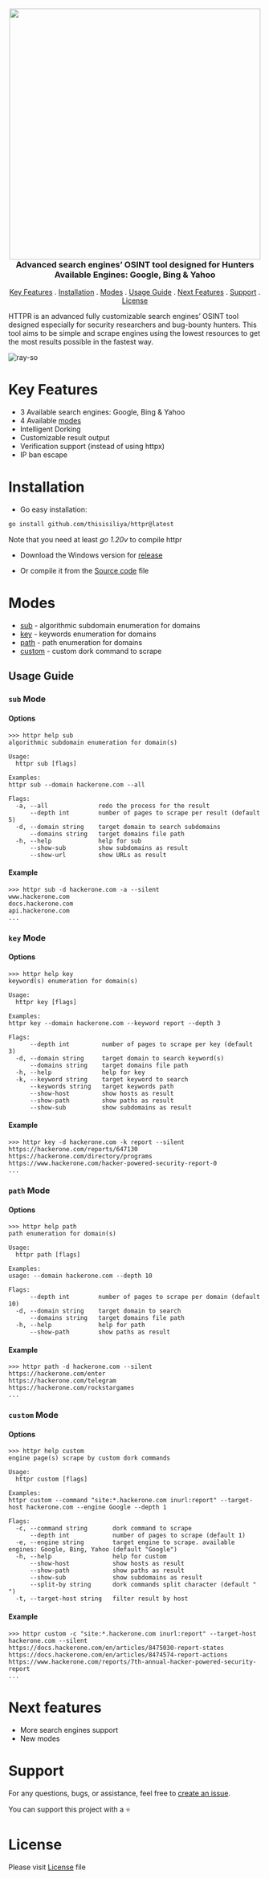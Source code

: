 <h3 align="center">
  <img src="https://github.com/thisisiliya/httpr/assets/66384228/5495f1de-eebd-4fb3-a540-3c2af81f248b" width="500px">
  <br>
  Advanced search engines’ OSINT tool designed for Hunters
  <br>
  Available Engines: Google, Bing & Yahoo
</h3>
<p align="center">
  <a href="#key-features">Key Features</a> .
  <a href="#installation">Installation</a> .
  <a href="#modes">Modes</a> .
  <a href="#usage-guide">Usage Guide</a> .
  <a href="#next-features">Next Features</a> .
  <a href="#support">Support</a> .
  <a href="#license">License</a>
</p>

HTTPR is an advanced fully customizable search engines’ OSINT tool designed especially for security researchers and bug-bounty hunters. This tool aims to be simple and scrape engines using the lowest resources to get the most results possible in the fastest way.

![ray-so](https://github.com/thisisiliya/httpr/assets/66384228/750e3662-38b1-4211-9096-e46a08ec4bce)

# Key Features
- 3 Available search engines: Google, Bing & Yahoo
- 4 Available [modes](#modes)
- Intelligent Dorking
- Customizable result output
- Verification support (instead of using httpx)
- IP ban escape

# Installation
- Go easy installation:
```bash
go install github.com/thisisiliya/httpr@latest
```
Note that you need at least *go 1.20v* to compile httpr

- Download the Windows version for [release](https://github.com/thisisiliya/httpr/releases)

- Or compile it from the [Source code](https://github.com/thisisiliya/httpr/releases) file

# Modes

- [sub](#sub-mode) - algorithmic subdomain enumeration for domains
- [key](#key-mode) - keywords enumeration for domains
- [path](#path-mode) - path enumeration for domains
- [custom](custom-mode) - custom dork command to scrape

## Usage Guide

### `sub` Mode
#### Options
```
>>> httpr help sub
algorithmic subdomain enumeration for domain(s)

Usage:
  httpr sub [flags]

Examples:
httpr sub --domain hackerone.com --all

Flags:
  -a, --all              redo the process for the result
      --depth int        number of pages to scrape per result (default 5)
  -d, --domain string    target domain to search subdomains
      --domains string   target domains file path
  -h, --help             help for sub
      --show-sub         show subdomains as result
      --show-url         show URLs as result
```
#### Example
```
>>> httpr sub -d hackerone.com -a --silent
www.hackerone.com
docs.hackerone.com
api.hackerone.com
...
```

### `key` Mode
#### Options
```
>>> httpr help key
keyword(s) enumeration for domain(s)

Usage:
  httpr key [flags]

Examples:
httpr key --domain hackerone.com --keyword report --depth 3

Flags:
      --depth int         number of pages to scrape per key (default 3)
  -d, --domain string     target domain to search keyword(s)
      --domains string    target domains file path
  -h, --help              help for key
  -k, --keyword string    target keyword to search
      --keywords string   target keywords path
      --show-host         show hosts as result
      --show-path         show paths as result
      --show-sub          show subdomains as result
```
#### Example
```
>>> httpr key -d hackerone.com -k report --silent
https://hackerone.com/reports/647130
https://hackerone.com/directory/programs
https://www.hackerone.com/hacker-powered-security-report-0
...
```

### `path` Mode
#### Options
```
>>> httpr help path
path enumeration for domain(s)

Usage:
  httpr path [flags]

Examples:
usage: --domain hackerone.com --depth 10

Flags:
      --depth int        number of pages to scrape per domain (default 10)
  -d, --domain string    target domain to search
      --domains string   target domains file path
  -h, --help             help for path
      --show-path        show paths as result
```
#### Example 
```
>>> httpr path -d hackerone.com --silent
https://hackerone.com/enter
https://hackerone.com/telegram
https://hackerone.com/rockstargames
...
```

### `custom` Mode
#### Options
```
>>> httpr help custom
engine page(s) scrape by custom dork commands

Usage:
  httpr custom [flags]

Examples:
httpr custom --command "site:*.hackerone.com inurl:report" --target-host hackerone.com --engine Google --depth 1

Flags:
  -c, --command string       dork command to scrape
      --depth int            number of pages to scrape (default 1)
  -e, --engine string        target engine to scrape. available engines: Google, Bing, Yahoo (default "Google")
  -h, --help                 help for custom
      --show-host            show hosts as result
      --show-path            show paths as result
      --show-sub             show subdomains as result
      --split-by string      dork commands split character (default " ")
  -t, --target-host string   filter result by host
```
#### Example
```
>>> httpr custom -c "site:*.hackerone.com inurl:report" --target-host hackerone.com --silent
https://docs.hackerone.com/en/articles/8475030-report-states
https://docs.hackerone.com/en/articles/8474574-report-actions
https://www.hackerone.com/reports/7th-annual-hacker-powered-security-report
...
```

# Next features
- More search engines support
- New modes

# Support
For any questions, bugs, or assistance, feel free to [create an issue](https://github.com/thisisiliya/httpr/issues/new).

You can support this project with a ⭐

# License
Please visit [License](https://github.com/thisisiliya/httpr/blob/main/LICENSE) file
